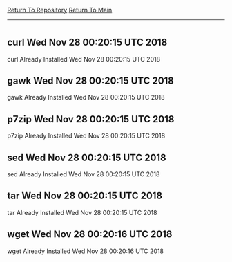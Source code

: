 [Return To Repository](https://github.com/deathbybandaid/piholeparser/)
[Return To Main](https://github.com/deathbybandaid/piholeparser/blob/master/RecentRunLogs/Mainlog.md)
____________________________________
# 
## curl Wed Nov 28 00:20:15 UTC 2018
curl Already Installed Wed Nov 28 00:20:15 UTC 2018
## gawk Wed Nov 28 00:20:15 UTC 2018
gawk Already Installed Wed Nov 28 00:20:15 UTC 2018
## p7zip Wed Nov 28 00:20:15 UTC 2018
p7zip Already Installed Wed Nov 28 00:20:15 UTC 2018
## sed Wed Nov 28 00:20:15 UTC 2018
sed Already Installed Wed Nov 28 00:20:15 UTC 2018
## tar Wed Nov 28 00:20:15 UTC 2018
tar Already Installed Wed Nov 28 00:20:15 UTC 2018
## wget Wed Nov 28 00:20:16 UTC 2018
wget Already Installed Wed Nov 28 00:20:16 UTC 2018

